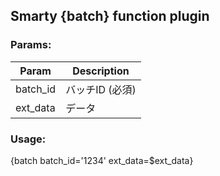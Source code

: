 ## Smarty {batch} function plugin

### Params:
Param | Description
--- | ---
batch_id | バッチID (必須)
ext_data | データ

### Usage:
{batch batch_id='1234' ext_data=$ext_data}
